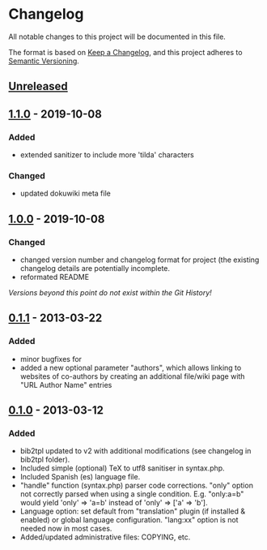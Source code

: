 # Changelog
All notable changes to this project will be documented in this file.

The format is based on [Keep a Changelog](https://keepachangelog.com/en/1.0.0/),
and this project adheres to [Semantic Versioning](https://semver.org/spec/v2.0.0.html).

## [Unreleased]

## [1.1.0] - 2019-10-08
### Added
  * extended sanitizer to include more 'tilda' characters

### Changed
  * updated dokuwiki meta file

## [1.0.0] - 2019-10-08
### Changed
  * changed version number and changelog format for project (the existing changelog
    details are potentially incomplete.
  * reformated README

_Versions beyond this point do not exist within the Git History!_

## [0.1.1] - 2013-03-22
### Added
  * minor bugfixes for
  * added a new optional parameter "authors", which allows linking to websites of
    co-authors by creating an additional file/wiki page with "URL Author Name"
    entries

## [0.1.0] - 2013-03-12
### Added
  * bib2tpl updated to v2 with additional modifications (see changelog in
    bib2tpl folder).
  * Included simple (optional) TeX to utf8 sanitiser in syntax.php.
  * Included Spanish (es) language file.
  * "handle" function (syntax.php) parser code corrections. "only" option
    not correctly parsed when using a single condition. E.g. "only:a=b" would
    yield 'only' => 'a=b' instead of 'only' => ['a' => 'b'].
  * Language option: set default from "translation" plugin (if installed &
    enabled) or global language configuration. "lang:xx" option is not needed
    now in most cases.
  * Added/updated administrative files: COPYING, etc.

[Unreleased]: https://github.com/SacBase/publistf/compare/1.1.0...HEAD
[1.1.0]: https://github.com/SacBase/publistf/compare/1.0.0..1.1.0
[1.0.0]: https://github.com/SacBase/publistf/releases/tag/1.0.0
[0.1.1]: #
[0.1.0]: #
